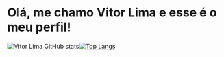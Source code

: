# Olá, me chamo Vitor Lima e esse é o meu perfil!

![Vitor Lima GitHub stats](https://github-readme-stats.vercel.app/api?username=Vitoroturan2905&show_icons=true&theme=synthwave)[![Top Langs](https://github-readme-stats.vercel.app/api/top-langs/?username=Vitoroturan2905&layout=compact)](https://github.com/Vitoroturan2905/github-readme-stats)
